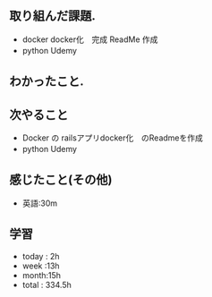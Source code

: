 ## 取り組んだ課題.  
* docker docker化　完成 ReadMe 作成
* python Udemy　
## わかったこと.

 ## 次やること 
+ Docker の railsアプリdocker化　のReadmeを作成
+ python Udemy　
## 感じたこと(その他)
+ 英語:30m
## 学習
+ today : 2h 
+ week :13h
+ month:15h
+ total : 334.5h